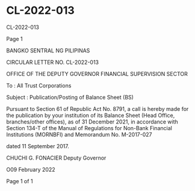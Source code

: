# CL-2022-013

CL-2022-013

Page 1

BANGKO SENTRAL NG PILIPINAS

CIRCULAR LETTER NO. CL-2022-013

OFFICE OF THE DEPUTY GOVERNOR FINANCIAL SUPERVISION SECTOR

To : All Trust Corporations

Subject : Publication/Posting of Balance Sheet (BS)

Pursuant to Section 61 of Republic Act No. 8791, a call is hereby made for the publication by your institution of its Balance Sheet (Head Office, branches/other offices), as of 31 December 2021, in accordance with Section 134-T of the Manual of Regulations for Non-Bank Financial Institutions (MORNBFI) and Memorandum No. M-2017-027

dated 11 September 2017. 

CHUCHI G. FONACIER Deputy Governor

O09 February 2022

Page 1 of 1